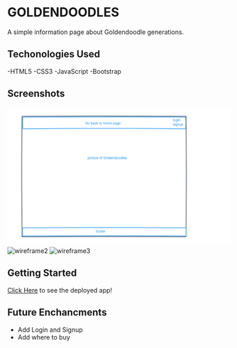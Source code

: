 # GOLDENDOODLES

A simple information page about Goldendoodle generations.

## Techonologies Used

-HTML5
-CSS3
-JavaScript
-Bootstrap



## Screenshots
![wireframe1](./imgs/Goldendoodles-Wireframe-HomePage.png)
![wireframe2](./imgs/Goldendoodles-Wireframe-Generations.png)
![wireframe3](./imgs/Goldendoodles-Wireframe-Selection.png)

## Getting Started

[Click Here]() to see the deployed app!

## Future Enchancments
- Add Login and Signup
- Add where to buy
